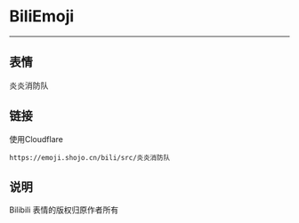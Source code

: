 # BiliEmoji
---
## 表情
炎炎消防队
## 链接
使用Cloudflare
```
https://emoji.shojo.cn/bili/src/炎炎消防队
```
## 说明
Bilibili 表情的版权归原作者所有
